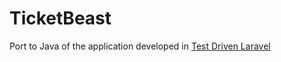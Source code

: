 # TicketBeast

Port to Java of the application developed in [Test Driven Laravel][1]

[1]: https://testdrivenlaravel.com
